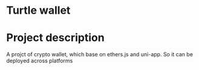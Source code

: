 # Turtle wallet

# Project description
A projct of crypto wallet, which base on ethers.js and uni-app. So it can be deployed across platforms

